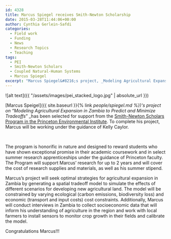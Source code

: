 ```yaml
---
id: 4328
title: Marcus Spiegel receives Smith-Newton Scholarship
date: 2015-03-28T11:44:06+00:00
author: Cynthia Gerlein-Safdi
categories:
  - Field work
  - Funding
  - News
  - Research Topics
  - Teaching
tags:
  - PEI
  - Smith-Newton Scholars
  - Coupled Natural-Human Systems
  - Marcus Spiegel
excerpt: "Marcus Spiegel&#8216;s project, _Modeling Agricultural Expansion in Zambia to Predict and Minimize Tradeoffs_ has been selected for support from the Smith-Newton Scholars Program in the Princeton Environmental Institute"
---
```

![alt text]({{ "/assets/images/pei_stacked_logo.jpg" | absolute_url }})

[Marcus Speigel]({{ site.baseurl }}{% link _people/spiegel.md %})&#8216;s project on “_Modeling Agricultural Expansion in Zambia to Predict and Minimize Tradeoffs__” _has been selected for support from the <a href="http://www.princeton.edu/pei/undergrads/pei-environmental-scholar/" target="_blank">Smith-Newton Scholars Program in the Princeton Environmental Institute</a>. <!--more-->To complete his project, Marcus will be working under the guidance of Kelly Caylor.

&nbsp;

<!--more-->

The program is honorific in nature and designed to reward students who have shown exceptional promise in their academic coursework and in select summer research apprenticeships under the guidance of Princeton faculty. The Program will support Marcus’ research for up to 2 years and will cover the cost of research supplies and materials, as well as his summer stipend.


Marcus&#8217;s project will seek optimal strategies for agricultural expansion in Zambia by generating a spatial tradeoff model to simulate the effects of different scenarios for developing new agricultural land. The model will be constrained by varying ecological (carbon emissions, biodiversity loss) and economic (transport and input costs) cost constraints. Additionally, Marcus will conduct interviews in Zambia to collect socioeconomic data that will inform his understanding of agriculture in the region and work with local farmers to install sensors to monitor crop growth in their fields and calibrate the model.

Congratulations Marcus!!!
